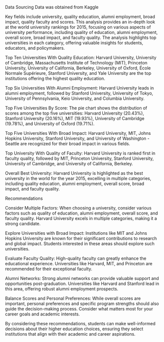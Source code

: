Data Sourcing
Data was obtained from Kaggle

Key fields include university, quality education, alumni employment, broad impact, quality faculty and scores.
This analysis provides an in-depth look at the world university rankings for 2015, focusing on various aspects of university performance, including quality of education, alumni employment, overall score, broad impact, and faculty quality. The analysis highlights top universities in each category, offering valuable insights for students, educators, and policymakers.

Top Ten Universities With Quality Education: Harvard University, University of Cambridge, Massachusetts Institute of Technology (MIT), Princeton University, University of California, Berkeley, University of Oxford, École Normale Supérieure, Stanford University, and Yale University are the top institutions offering the highest quality education.

Top Six Universities With Alumni Employment: Harvard University leads in alumni employment, followed by Stanford University, University of Tokyo, University of Pennsylvania, Keio University, and Columbia University.

Top Five Universities By Score: The pie chart shows the distribution of scores among the top five universities: Harvard University (20.43%), Stanford University (20.16%), MIT (19.93%), University of Cambridge (19.78%), and University of Oxford (19.71%).

Top Five Universities With Broad Impact: Harvard University, MIT, Johns Hopkins University, Stanford University, and University of Washington - Seattle are recognized for their broad impact in various fields.

Top University With Quality of Faculty: Harvard University is ranked first in faculty quality, followed by MIT, Princeton University, Stanford University, University of Cambridge, and University of California, Berkeley.

Overall Best University: Harvard University is highlighted as the best university in the world for the year 2015, excelling in multiple categories, including quality education, alumni employment, overall score, broad impact, and faculty quality.


Recommendations

Consider Multiple Factors: When choosing a university, consider various factors such as quality of education, alumni employment, overall score, and faculty quality. Harvard University excels in multiple categories, making it a strong candidate.

Explore Universities with Broad Impact: Institutions like MIT and Johns Hopkins University are known for their significant contributions to research and global impact. Students interested in these areas should explore such universities.

Evaluate Faculty Quality: High-quality faculty can greatly enhance the educational experience. Universities like Harvard, MIT, and Princeton are recommended for their exceptional faculty.

Alumni Networks: Strong alumni networks can provide valuable support and opportunities post-graduation. Universities like Harvard and Stanford lead in this area, offering robust alumni employment prospects.

Balance Scores and Personal Preferences: While overall scores are important, personal preferences and specific program strengths should also guide the decision-making process. Consider what matters most for your career goals and academic interests.

By considering these recommendations, students can make well-informed decisions about their higher education choices, ensuring they select institutions that align with their academic and career aspirations.
